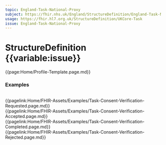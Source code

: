 ```yaml
---
topic: England-Task-National-Proxy
subject: https://fhir.nhs.uk/England/StructureDefinition/England-Task-National-Proxy
usage: https://fhir.hl7.org.uk/StructureDefinition/UKCore-Task
issue: England-Task-National-Proxy
---
```


# StructureDefinition {{variable:issue}}

<nocheck>
{{page:Home/Profile-Template.page.md}}

<div id="Examples" class="tabcontent">
  <h3>Examples</h3>
<br>{{pagelink:Home/FHIR-Assets/Examples/Task-Consent-Verification-Requested.page.md}}
<br>{{pagelink:Home/FHIR-Assets/Examples/Task-Consent-Verification-Accepted.page.md}}
<br>{{pagelink:Home/FHIR-Assets/Examples/Task-Consent-Verification-Completed.page.md}}
<br>{{pagelink:Home/FHIR-Assets/Examples/Task-Consent-Verification-Rejected.page.md}}
<br><br>

</div>
</nocheck>